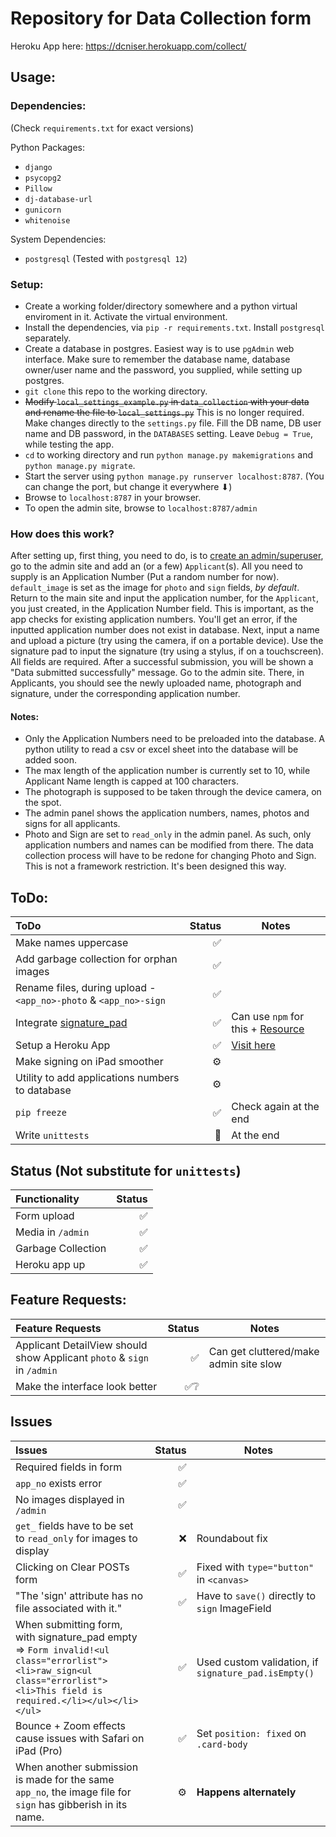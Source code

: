 # Repository for Data Collection form

Heroku App here: https://dcniser.herokuapp.com/collect/

## Usage:

### Dependencies:
(Check `requirements.txt` for exact versions)

Python Packages:
* `django`
* `psycopg2`
* `Pillow`
* `dj-database-url`
* `gunicorn`
* `whitenoise`

System Dependencies:
* `postgresql` (Tested with `postgresql 12`)

### Setup:

* Create a working folder/directory somewhere and a python virtual enviroment in it. Activate the virtual environment.
* Install the dependencies, via `pip -r requirements.txt`. Install `postgresql` separately.
* Create a database in postgres. Easiest way is to use `pgAdmin` web interface. Make sure to remember the database name, database owner/user name and the password, you supplied, while setting up postgres.
* `git clone` this repo to the working directory.
* ~~Modify `local_settings_example.py` in `data_collection` with your data and rename the file to `local_settings.py`~~ This is no longer required. Make changes directly to the `settings.py` file. Fill the DB name, DB user name and DB password, in the `DATABASES` setting. Leave `Debug = True`, while testing the app.
* `cd` to working directory and run `python manage.py makemigrations` and `python manage.py migrate`.
* Start the server using `python manage.py runserver localhost:8787`. (You can change the port, but change it everywhere ⬇)
* Browse to `localhost:8787` in your browser.
* To open the admin site, browse to `localhost:8787/admin`

### How does this work?

After setting up, first thing, you need to do, is to [create an admin/superuser](https://docs.djangoproject.com/en/3.0/intro/tutorial02/#creating-an-admin-user), go to the admin site and add an (or a few) `Applicant`(s). All you need to supply is an Application Number (Put a random number for now). `default_image` is set as the image for `photo` and `sign` fields, *by default*. Return to the main site and input the application number, for the `Applicant`, you just created, in the Application Number field. This is important, as the app checks for existing application numbers. You'll get an error, if the inputted application number does not exist in database. Next, input a name and upload a picture (try using the camera, if on a portable device). Use the signature pad to input the signature (try using a stylus, if on a touchscreen). All fields are required. After a successful submission, you will be shown a "Data submitted successfully" message. Go to the admin site. There, in Applicants, you should see the newly uploaded name, photograph and signature, under the corresponding application number.

#### Notes:
* Only the Application Numbers need to be preloaded into the database. A python utility to read a csv or excel sheet into the database will be added soon.
* The max length of the application number is currently set to 10, while Applicant Name length is capped at 100 characters.
* The photograph is supposed to be taken through the device camera, on the spot.
* The admin panel shows the application numbers, names, photos and signs for all applicants.
* Photo and Sign are set to `read_only` in the admin panel. As such, only application numbers and names can be modified from there. The data collection process will have to be redone for changing Photo and Sign. This is not a framework restriction. It's been designed this way.

## ToDo:

| ToDo | Status | Notes |
|:---|---:|---|
| Make names uppercase | ✅ | |
| Add garbage collection for orphan images | ✅ | |
| Rename files, during upload - `<app_no>-photo` & `<app_no>-sign` | ✅ | |
| Integrate [signature_pad](https://github.com/szimek/signature_pad) | ✅ | Can use `npm` for this + [Resource](https://stackoverflow.com/questions/34447308/how-to-save-jpeg-binary-data-to-django-imagefield) |
| Setup a Heroku App | ✅ | [Visit here](https://dcniser.herokuapp.com/collect/) |
| Make signing on iPad smoother | ⚙ | |
| Utility to add applications numbers to database | ⚙ | |
| `pip freeze` | ✅ | Check again at the end |
| Write `unittests` | 👀 | At the end |

## Status (Not substitute for `unittests`)

| Functionality | Status |
|:---|---:|
| Form upload | ✅ |
| Media in `/admin` | ✅ |
| Garbage Collection | ✅ |
| Heroku app up | ✅ |

## Feature Requests:

| Feature Requests | Status | Notes |
|:---|---:|---|
| Applicant DetailView should show Applicant `photo` & `sign` in `/admin` | ✅ | Can get cluttered/make admin site slow |
| Make the interface look better | ✅❔ | |

## Issues

| Issues | Status | Notes |
|:---|---:|----|
| Required fields in form | ✅ |
| `app_no` exists error | ✅ |
| No images displayed in `/admin` | ✅ |
| `get_` fields have to be set to `read_only` for images to display | ❌ | Roundabout fix |
| Clicking on Clear POSTs form | ✅ | Fixed with `type="button"` in `<canvas>`
| "The 'sign' attribute has no file associated with it." | ✅ | Have to `save()` directly to `sign` ImageField
| When submitting form, with signature_pad empty => `Form invalid!<ul class="errorlist"><li>raw_sign<ul class="errorlist"><li>This field is required.</li></ul></li></ul>` | ✅ | Used custom validation, if `signature_pad.isEmpty()` |
| Bounce + Zoom effects cause issues with Safari on iPad (Pro) | ✅ | Set `position: fixed` on `.card-body` |
| When another submission is made for the same `app_no`, the image file for `sign` has gibberish in its name. | ⚙ | **Happens alternately** |
